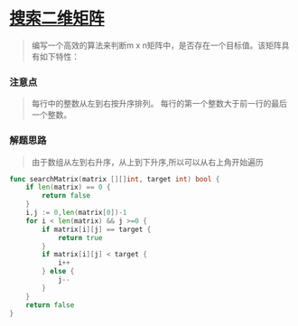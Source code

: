 # [搜索二维矩阵](https://leetcode-cn.com/problems/search-a-2d-matrix/)
> 编写一个高效的算法来判断m x n矩阵中，是否存在一个目标值。该矩阵具有如下特性：

### 注意点
> 每行中的整数从左到右按升序排列。  每行的第一个整数大于前一行的最后一个整数。

### 解题思路
> 由于数组从左到右升序，从上到下升序,所以可以从右上角开始遍历

```go
func searchMatrix(matrix [][]int, target int) bool {
    if len(matrix) == 0 {
        return false
    }
	i,j := 0,len(matrix[0])-1
	for i < len(matrix) && j >=0 {
		if matrix[i][j] == target {
			return true
		}
		if matrix[i][j] < target {
			i++
		} else {
			j--
		}
	}
	return false
}
```